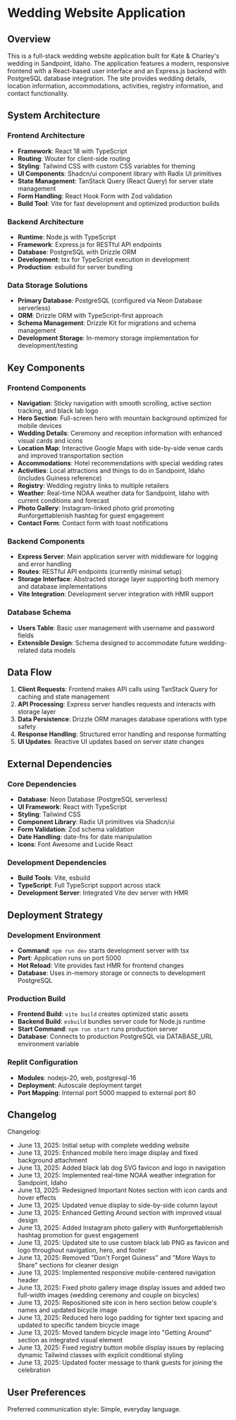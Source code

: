 # Wedding Website Application

## Overview

This is a full-stack wedding website application built for Kate & Charley's wedding in Sandpoint, Idaho. The application features a modern, responsive frontend with a React-based user interface and an Express.js backend with PostgreSQL database integration. The site provides wedding details, location information, accommodations, activities, registry information, and contact functionality.

## System Architecture

### Frontend Architecture
- **Framework**: React 18 with TypeScript
- **Routing**: Wouter for client-side routing
- **Styling**: Tailwind CSS with custom CSS variables for theming
- **UI Components**: Shadcn/ui component library with Radix UI primitives
- **State Management**: TanStack Query (React Query) for server state management
- **Form Handling**: React Hook Form with Zod validation
- **Build Tool**: Vite for fast development and optimized production builds

### Backend Architecture
- **Runtime**: Node.js with TypeScript
- **Framework**: Express.js for RESTful API endpoints
- **Database**: PostgreSQL with Drizzle ORM
- **Development**: tsx for TypeScript execution in development
- **Production**: esbuild for server bundling

### Data Storage Solutions
- **Primary Database**: PostgreSQL (configured via Neon Database serverless)
- **ORM**: Drizzle ORM with TypeScript-first approach
- **Schema Management**: Drizzle Kit for migrations and schema management
- **Development Storage**: In-memory storage implementation for development/testing

## Key Components

### Frontend Components
- **Navigation**: Sticky navigation with smooth scrolling, active section tracking, and black lab logo
- **Hero Section**: Full-screen hero with mountain background optimized for mobile devices
- **Wedding Details**: Ceremony and reception information with enhanced visual cards and icons
- **Location Map**: Interactive Google Maps with side-by-side venue cards and improved transportation section
- **Accommodations**: Hotel recommendations with special wedding rates
- **Activities**: Local attractions and things to do in Sandpoint, Idaho (includes Guiness reference)
- **Registry**: Wedding registry links to multiple retailers
- **Weather**: Real-time NOAA weather data for Sandpoint, Idaho with current conditions and forecast
- **Photo Gallery**: Instagram-linked photo grid promoting #unforgettablenish hashtag for guest engagement
- **Contact Form**: Contact form with toast notifications

### Backend Components
- **Express Server**: Main application server with middleware for logging and error handling
- **Routes**: RESTful API endpoints (currently minimal setup)
- **Storage Interface**: Abstracted storage layer supporting both memory and database implementations
- **Vite Integration**: Development server integration with HMR support

### Database Schema
- **Users Table**: Basic user management with username and password fields
- **Extensible Design**: Schema designed to accommodate future wedding-related data models

## Data Flow

1. **Client Requests**: Frontend makes API calls using TanStack Query for caching and state management
2. **API Processing**: Express server handles requests and interacts with storage layer
3. **Data Persistence**: Drizzle ORM manages database operations with type safety
4. **Response Handling**: Structured error handling and response formatting
5. **UI Updates**: Reactive UI updates based on server state changes

## External Dependencies

### Core Dependencies
- **Database**: Neon Database (PostgreSQL serverless)
- **UI Framework**: React with TypeScript
- **Styling**: Tailwind CSS
- **Component Library**: Radix UI primitives via Shadcn/ui
- **Form Validation**: Zod schema validation
- **Date Handling**: date-fns for date manipulation
- **Icons**: Font Awesome and Lucide React

### Development Dependencies
- **Build Tools**: Vite, esbuild
- **TypeScript**: Full TypeScript support across stack
- **Development Server**: Integrated Vite dev server with HMR

## Deployment Strategy

### Development Environment
- **Command**: `npm run dev` starts development server with tsx
- **Port**: Application runs on port 5000
- **Hot Reload**: Vite provides fast HMR for frontend changes
- **Database**: Uses in-memory storage or connects to development PostgreSQL

### Production Build
- **Frontend Build**: `vite build` creates optimized static assets
- **Backend Build**: `esbuild` bundles server code for Node.js runtime
- **Start Command**: `npm run start` runs production server
- **Database**: Connects to production PostgreSQL via DATABASE_URL environment variable

### Replit Configuration
- **Modules**: nodejs-20, web, postgresql-16
- **Deployment**: Autoscale deployment target
- **Port Mapping**: Internal port 5000 mapped to external port 80

## Changelog

Changelog:
- June 13, 2025: Initial setup with complete wedding website
- June 13, 2025: Enhanced mobile hero image display and fixed background attachment
- June 13, 2025: Added black lab dog SVG favicon and logo in navigation  
- June 13, 2025: Implemented real-time NOAA weather integration for Sandpoint, Idaho
- June 13, 2025: Redesigned Important Notes section with icon cards and hover effects
- June 13, 2025: Updated venue display to side-by-side column layout
- June 13, 2025: Enhanced Getting Around section with improved visual design
- June 13, 2025: Added Instagram photo gallery with #unforgettablenish hashtag promotion for guest engagement
- June 13, 2025: Updated site to use custom black lab PNG as favicon and logo throughout navigation, hero, and footer
- June 13, 2025: Removed "Don't Forget Guiness" and "More Ways to Share" sections for cleaner design
- June 13, 2025: Implemented responsive mobile-centered navigation header
- June 13, 2025: Fixed photo gallery image display issues and added two full-width images (wedding ceremony and couple on bicycles)
- June 13, 2025: Repositioned site icon in hero section below couple's names and updated bicycle image
- June 13, 2025: Reduced hero logo padding for tighter text spacing and updated to specific tandem bicycle image
- June 13, 2025: Moved tandem bicycle image into "Getting Around" section as integrated visual element
- June 13, 2025: Fixed registry button mobile display issues by replacing dynamic Tailwind classes with explicit conditional styling
- June 13, 2025: Updated footer message to thank guests for joining the celebration

## User Preferences

Preferred communication style: Simple, everyday language.